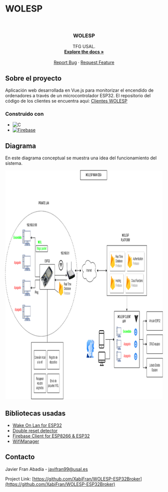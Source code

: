 # WOLESP

<!-- PROJECT LOGO -->
<br />
<div align="center">

<h3 align="center">WOLESP</h3>

  <p align="center">
    TFG USAL.
    <br />
    <a href="https://github.com/XabiFran/WOLESP-ESP32Broker"><strong>Explore the docs »</strong></a>
    <br />
    <br />
    <a href="https://github.com/XabiFran/WOLESP-ESP32Broker/issues">Report Bug</a>
    ·
    <a href="https://github.com/XabiFran/WOLESP-ESP32Broker/issues">Request Feature</a>
  </p>
</div>


<!-- ABOUT THE PROJECT -->
## Sobre el proyecto
Aplicación web desarrollada en Vue.js para monitorizar el encendido de ordenadores a través de un microcontrolador ESP32.
El repositorio del código de los clientes se encuentra aquí: <a href="https://github.com/XabiFran/WoLesp32">Clientes WOLESP</a>



### Construido con

* ![C](https://img.shields.io/badge/c-%2300599C.svg?style=for-the-badge&logo=c&logoColor=white)
* [![Firebase](https://img.shields.io/badge/Firebase-orange?style=for-the-badge&logo=firebase&logoColor=white)](https://firebase.google.com)

<!-- USAGE EXAMPLES -->
## Diagrama

En este diagrama conceptual se muestra una idea del funcionamiento del sistema.

<a href="https://github.com/XabiFran/WOLESP-ESP32Broker">
    <img src="WOLESP_idea.drawio.png" alt="Logo" width="1186" height="731">
</a>

## Bibliotecas usadas

* <a href="https://github.com/a7md0/WakeOnLan">Wake On Lan for ESP32</a>
* <a href="https://github.com/khoih-prog/ESP_DoubleResetDetector">Double reset detector</a>
* <a href="https://github.com/mobizt/Firebase-ESP32">Firebase Client for ESP8266 & ESP32</a>
* <a href="https://github.com/tzapu/WiFiManager">WifiManager</a>

<!-- CONTACT -->
## Contacto

Javier Fran Abadía - javifran99@usal.es

Project Link: [https://github.com/XabiFran/WOLESP-ESP32Broker](https://github.com/XabiFran/WOLESP-ESP32Broker)


<!-- MARKDOWN LINKS & IMAGES -->
<!-- https://www.markdownguide.org/basic-syntax/#reference-style-links -->
[contributors-shield]: https://img.shields.io/github/contributors/github_username/repo_name.svg?style=for-the-badge
[contributors-url]: https://github.com/github_username/repo_name/graphs/contributors
[forks-shield]: https://img.shields.io/github/forks/github_username/repo_name.svg?style=for-the-badge
[forks-url]: https://github.com/github_username/repo_name/network/members
[stars-shield]: https://img.shields.io/github/stars/github_username/repo_name.svg?style=for-the-badge
[stars-url]: https://github.com/github_username/repo_name/stargazers
[issues-shield]: https://img.shields.io/github/issues/github_username/repo_name.svg?style=for-the-badge
[issues-url]: https://github.com/github_username/repo_name/issues
[license-shield]: https://img.shields.io/github/license/github_username/repo_name.svg?style=for-the-badge
[license-url]: https://github.com/github_username/repo_name/blob/master/LICENSE.txt
[linkedin-shield]: https://img.shields.io/badge/-LinkedIn-black.svg?style=for-the-badge&logo=linkedin&colorB=555
[linkedin-url]: https://linkedin.com/in/linkedin_username
[product-screenshot]: images/screenshot.png
[Next.js]: https://img.shields.io/badge/next.js-000000?style=for-the-badge&logo=nextdotjs&logoColor=white
[Next-url]: https://nextjs.org/
[React.js]: https://img.shields.io/badge/React-20232A?style=for-the-badge&logo=react&logoColor=61DAFB
[React-url]: https://reactjs.org/
[Vue.js]: https://img.shields.io/badge/Vue.js-35495E?style=for-the-badge&logo=vuedotjs&logoColor=4FC08D
[Vue-url]: https://vuejs.org/
[Angular.io]: https://img.shields.io/badge/Angular-DD0031?style=for-the-badge&logo=angular&logoColor=white
[Angular-url]: https://angular.io/
[Svelte.dev]: https://img.shields.io/badge/Svelte-4A4A55?style=for-the-badge&logo=svelte&logoColor=FF3E00
[Svelte-url]: https://svelte.dev/
[Laravel.com]: https://img.shields.io/badge/Laravel-FF2D20?style=for-the-badge&logo=laravel&logoColor=white
[Laravel-url]: https://laravel.com
[Bootstrap.com]: https://img.shields.io/badge/Bootstrap-563D7C?style=for-the-badge&logo=bootstrap&logoColor=white
[Bootstrap-url]: https://getbootstrap.com
[JQuery.com]: https://img.shields.io/badge/jQuery-0769AD?style=for-the-badge&logo=jquery&logoColor=white
[JQuery-url]: https://jquery.com 
